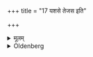 +++
title = "17 यशसे तेजस इति"

+++

<details><summary>मूलम्</summary>

यशसे तेजस इति च १७
</details>

<details><summary>Oldenberg</summary>

17. And again with (the formula), 'For the sake of glory, of splendour' (ibid. 4).
</details>
